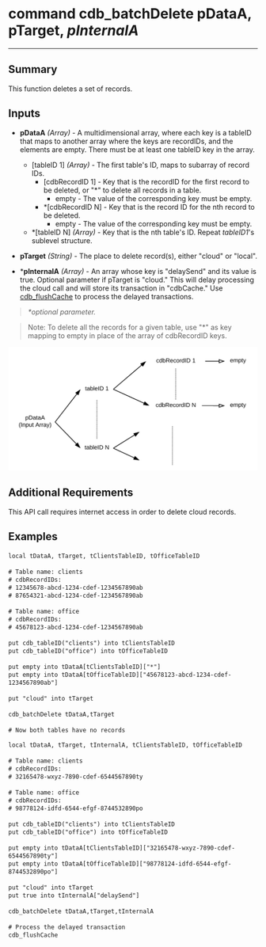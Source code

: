 # command cdb_batchDelete pDataA, pTarget, *pInternalA*
---
## Summary
This function deletes a set of records.

## Inputs
* **pDataA** *(Array)* - A multidimensional array, where each key is a tableID that maps to another array where the keys are recordIDs, and the elements are empty. There must be at least one tableID key in the array.
    * [tableID 1] *(Array)* - The first table's ID, maps to subarray of record IDs.
    	* [cdbRecordID 1] - Key that is the recordID for the first record to be deleted, or "*" to delete all records in a table. 
    		* empty - The value of the corresponding key must be empty.
    	* \*[cdbRecordID N] - Key that is the record ID for the nth record to be deleted.
    		* empty - The value of the corresponding key must be empty.
    * \*[tableID N] *(Array)* - Key that is the nth table's ID. Repeat *tableID1*'s sublevel structure.

* **pTarget** *(String)* - The place to delete record(s), either "cloud" or "local".

* \***pInternalA** *(Array)* - An array whose key is "delaySend" and its value is true. Optional parameter if pTarget is "cloud." This will delay processing the cloud call and will store its transaction in "cdbCache." Use [cdb_flushCache](FlushCache.md) to process the delayed transactions.

> _*optional parameter._

> Note: To delete all the records for a given table, use "\*" as key mapping to empty in place of the array of cdbRecordID keys.

![BatchDelete input diagram](images/BatchDeleteInput.svg)

## Additional Requirements
This API call requires internet access in order to delete cloud records.

## Examples
```livecodeserver
local tDataA, tTarget, tClientsTableID, tOfficeTableID
     
# Table name: clients				   		
# cdbRecordIDs: 
# 12345678-abcd-1234-cdef-1234567890ab	   
# 87654321-abcd-1234-cdef-1234567890ab
     
# Table name: office
# cdbRecordIDs:
# 45678123-abcd-1234-cdef-1234567890ab

put cdb_tableID("clients") into tClientsTableID                                       
put cdb_tableID("office") into tOfficeTableID

put empty into tDataA[tClientsTableID]["*"]
put empty into tDataA[tOfficeTableID]["45678123-abcd-1234-cdef-1234567890ab"]
     
put "cloud" into tTarget

cdb_batchDelete tDataA,tTarget

# Now both tables have no records
```

```livecodeserver
local tDataA, tTarget, tInternalA, tClientsTableID, tOfficeTableID
     
# Table name: clients				   		
# cdbRecordIDs: 
# 32165478-wxyz-7890-cdef-6544567890ty
     
# Table name: office
# cdbRecordIDs:
# 98778124-idfd-6544-efgf-8744532890po

put cdb_tableID("clients") into tClientsTableID               
put cdb_tableID("office") into tOfficeTableID

put empty into tDataA[tClientsTableID]["32165478-wxyz-7890-cdef-6544567890ty"]
put empty into tDataA[tOfficeTableID]["98778124-idfd-6544-efgf-8744532890po"]
     
put "cloud" into tTarget
put true into tInternalA["delaySend"]

cdb_batchDelete tDataA,tTarget,tInternalA

# Process the delayed transaction
cdb_flushCache
```